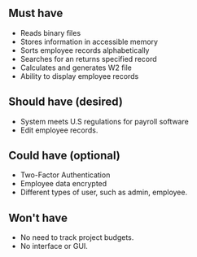 ## Must have
* Reads binary files
* Stores information in accessible memory
* Sorts employee records alphabetically
* Searches for an returns specified record
* Calculates and generates W2 file
* Ability to display employee records

## Should have (desired)
* System meets U.S regulations for payroll software
* Edit employee records.


## Could have (optional)
* Two-Factor Authentication
* Employee data encrypted
* Different types of user, such as admin, employee.

## Won't have
* No need to track project budgets.
* No interface or GUI.
